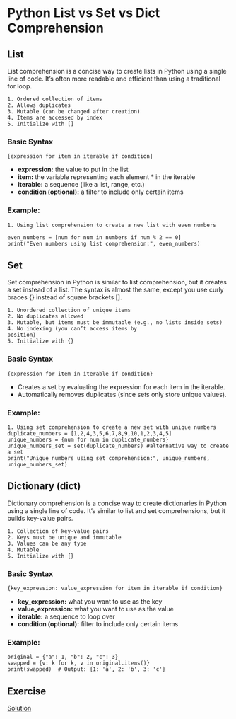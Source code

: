 # Python List vs Set vs Dict Comprehension

## List
List comprehension is a concise way to create lists in Python using a single line of code. It’s often more readable and efficient than using a traditional for loop.

    1. Ordered collection of items
    2. Allows duplicates
    3. Mutable (can be changed after creation)
    4. Items are accessed by index
    5. Initialize with []
### Basic Syntax
    [expression for item in iterable if condition]

* **expression:** the value to put in the list
* **item:** the variable representing each element * in the iterable
* **iterable:** a sequence (like a list, range, etc.)
* **condition (optional):** a filter to include only certain items

### Example:
    1. Using list comprehension to create a new list with even numbers

    even_numbers = [num for num in numbers if num % 2 == 0]
    print("Even numbers using list comprehension:", even_numbers)

## Set
Set comprehension in Python is similar to list comprehension, but it creates a set instead of a list. The syntax is almost the same, except you use curly braces {} instead of square brackets [].

    1. Unordered collection of unique items
    2. No duplicates allowed
    3. Mutable, but items must be immutable (e.g., no lists inside sets)
    4. No indexing (you can’t access items by 
    position)
    5. Initialize with {}
  
### Basic Syntax
    {expression for item in iterable if condition}

* Creates a set by evaluating the expression for each item in the iterable.
* Automatically removes duplicates (since sets only store unique values).

### Example:
    1. Using set comprehension to create a new set with unique numbers
    duplicate_numbers = [1,2,4,3,5,6,7,8,9,10,1,2,3,4,5]
    unique_numbers = {num for num in duplicate_numbers} 
    unique_numbers_set = set(duplicate_numbers) #alternative way to create a set
    print("Unique numbers using set comprehension:", unique_numbers, unique_numbers_set)

## Dictionary (dict)

Dictionary comprehension is a concise way to create dictionaries in Python using a single line of code. It’s similar to list and set comprehensions, but it builds key-value pairs.

    1. Collection of key-value pairs
    2. Keys must be unique and immutable
    3. Values can be any type
    4. Mutable
    5. Initialize with {}

### Basic Syntax
    {key_expression: value_expression for item in iterable if condition}

* **key_expression:** what you want to use as the key
* **value_expression:** what you want to use as the value
* **iterable:** a sequence to loop over
* **condition (optional):** filter to include only certain items

### Example:
    original = {"a": 1, "b": 2, "c": 3}
    swapped = {v: k for k, v in original.items()}
    print(swapped)  # Output: {1: 'a', 2: 'b', 3: 'c'}


## Exercise

   
   [Solution](https://github.com/riteshsingh84/python/tree/main/Basics/18_list_set_dict/exercise.py)
